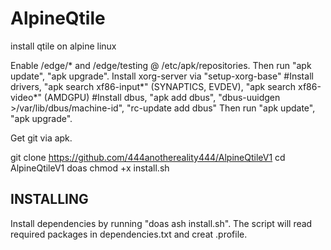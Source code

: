 # AlpineQtile
install qtile on alpine linux

Enable /edge/* and /edge/testing @ /etc/apk/repositories. 
Then run "apk update", "apk upgrade".
Install xorg-server via "setup-xorg-base"
#Install drivers, "apk search xf86-input*" (SYNAPTICS, EVDEV), "apk search xf86-video*" (AMDGPU)
#Install dbus, "apk add dbus", "dbus-uuidgen >/var/lib/dbus/machine-id", "rc-update add dbus"
Then run "apk update", "apk upgrade".

Get git via apk.

git clone https://github.com/444anothereality444/AlpineQtileV1
cd AlpineQtileV1
doas chmod +x install.sh

## INSTALLING

Install dependencies by running "doas ash install.sh". The script will read required packages in dependencies.txt and creat .profile.
